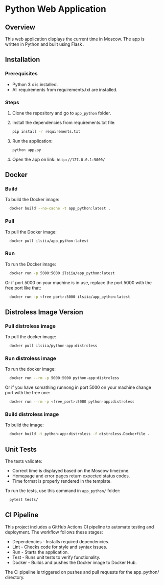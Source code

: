 # Python Web Application

## Overview

This web application displays the current time in Moscow. The app is written in Python and built using Flask .

## Installation

### Prerequisites

- Python 3.x is installed.
- All requirements from requirements.txt are installed.

### Steps

1. Clone the repository and go to `app_python` folder.
2. Install the dependencies from requirements.txt file:

   ```bash
   pip install -r requirements.txt
   ```

3. Run the application:

   ```bash
   python app.py
   ```

4. Open the app on link:
`http://127.0.0.1:5000/`
  
## Docker

### Build

To build the Docker image:

```bash
  docker build --no-cache -t app_python:latest .
```

### Pull

To pull the Docker image:

```bash
  docker pull ilsiia/app_python:latest  
```

### Run

To run the Docker image:

```bash
  docker run -p 5000:5000 ilsiia/app_python:latest
```

Or if port 5000 on your machine is in use, replace the port 5000 with the free port like that:

```bash
  docker run -p <free port>:5000 ilsiia/app_python:latest
```

## Distroless Image Version

### Pull distroless image

To pull the docker image:

```bash
  docker pull ilsiia/python-app:distroless
```

### Run distroless image

To run the docker image:

```bash
  docker run --rm -p 5000:5000 python-app:distroless
```

Or if you have somathing runnong in port 5000 on your machine change port with the free one:

```bash
  docker run --rm -p <free_port>:5000 python-app:distroless
```

### Build distroless image

To build the image:

```bash
  docker build -t python-app:distroless -f distroless.Dockerfile .
```

## Unit Tests

The tests validate:

- Correct time is displayed based on the Moscow timezone.
- Homepage and error pages return expected status codes.
- Time format is properly rendered in the template.

To run the tests, use this command in `app_python/` folder:

```bash
  pytest tests/
```

## CI Pipeline

This project includes a GitHub Actions CI pipeline to automate testing and deployment. The workflow follows these stages:

- Dependencies - Installs required dependencies.
- Lint - Checks code for style and syntax issues.
- Run - Starts the application.
- Test - Runs unit tests to verify functionality.
- Docker - Builds and pushes the Docker image to Docker Hub.

The CI pipeline is triggered on pushes and pull requests for the app_python/ directory.


